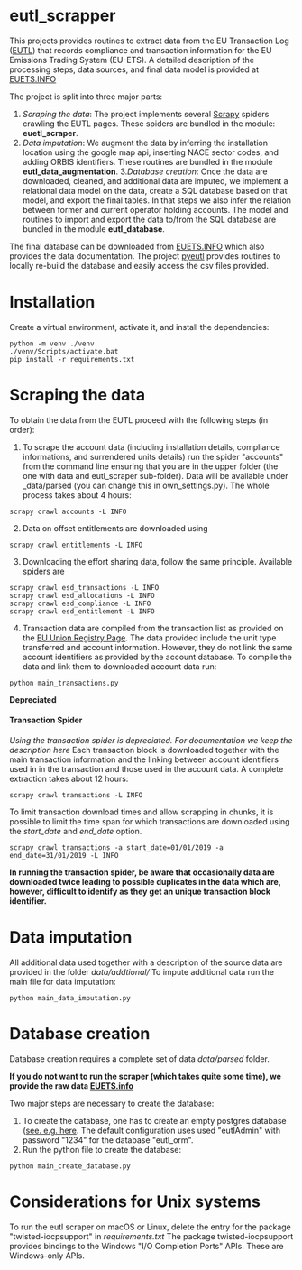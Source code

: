 # eutl_scrapper

This projects provides routines to extract data from the EU Transaction Log ([EUTL](https://ec.europa.eu/clima/ets/)) that records compliance and transaction information for the EU Emissions Trading System (EU-ETS).
A detailed description of the processing steps, data sources, and final data model is provided at [EUETS.INFO](https://euets.info)

The project is split into three major parts:

1. *Scraping the data*: The project implements several [Scrapy](https://scrapy.org/) spiders crawling the EUTL pages. These spiders are bundled in the module: **euetl_scraper**.
2. *Data imputation*: We augment the data by inferring the installation location using the google map api, inserting NACE sector codes, and adding ORBIS identifiers. 
These routines are bundled in the module **eutl_data_augmentation**.
3.*Database creation*: Once the data are downloaded, cleaned, and additional data are imputed, we implement a relational data model on the data, create a SQL database based on that model, and export the final tables. In that steps we also infer the relation between former and current operator holding accounts. The model and routines to import and export the data to/from the SQL database are bundled in the module **eutl_database**.

The final database can be downloaded from [EUETS.INFO](https://euets.info/) which also provides the data documentation. The project [pyeutl](https://github.com/jabrell/pyeutl) provides routines to locally re-build the database and easily access the csv files provided. 

# Installation

Create a virtual environment, activate it, and install the dependencies:

```
python -m venv ./venv
./venv/Scripts/activate.bat
pip install -r requirements.txt
```

# Scraping the data

To obtain the data from the EUTL proceed with the following steps (in order):

1. To scrape the account data (including installation details, compliance informations, and surrendered units details) run the spider "accounts" from the command line ensuring that you are in the upper folder (the one with data and eutl_scraper sub-folder). Data will be available under \_data/parsed (you can change this in own_settings.py). The whole process takes about 4 hours:
```
scrapy crawl accounts -L INFO
```
2. Data on offset entitlements are downloaded using 
```
scrapy crawl entitlements -L INFO
```

3. Downloading the effort sharing data, follow the same principle. Available spiders are
```
scrapy crawl esd_transactions -L INFO
scrapy crawl esd_allocations -L INFO
scrapy crawl esd_compliance -L INFO
scrapy crawl esd_entitlement -L INFO
```

4. Transaction data are compiled from the transaction list as provided on the [EU Union Registry Page](https://ec.europa.eu/clima/eu-action/eu-emissions-trading-system-eu-ets/union-registry_en#tab-0-1). The data provided include the unit type transferred and account information. However, they do not link the same account identifiers as provided by the account database. To compile the data and link them to downloaded account data run:
```
python main_transactions.py
```
  
    
**Depreciated**    
#### Transaction Spider
*Using the transaction spider is depreciated. For documentation we keep the description here*
Each transaction block is downloaded together with the main transaction information and the linking between account identifiers used in in the transaction and those used in the account data. A complete extraction takes about 12 hours:

```
scrapy crawl transactions -L INFO
```

To limit transaction download times and allow scrapping in chunks, it is possible to limit the time span for which transactions are downloaded using the _start_date_ and _end_date_ option.

```
scrapy crawl transactions -a start_date=01/01/2019 -a end_date=31/01/2019 -L INFO
```

**In running the transaction spider, be aware that occasionally data are downloaded twice leading to possible duplicates in the data which are, however, difficult to identify as they get an unique transaction block identifier.**

# Data imputation
All additional data used together with a description of the source data are provided 
in the folder *data/addtional/* To impute additional data run the main file for data imputation:
```
python main_data_imputation.py
```

# Database creation

Database creation requires a complete set of data *data/parsed* folder. 

**If you do not want to run the scraper (which takes quite some time), we provide the raw data [EUETS.info](https://euets.info/download/)**

Two major steps are necessary to create the database:
1. To create the database, one has to create an empty postgres database ([see. e.g. here](https://www.postgresqltutorial.com/postgresql-administration/postgresql-create-database/]). The default configuration uses used "eutlAdmin" with password "1234" for the database "eutl_orm".
2. Run the python file to create the database:
```
python main_create_database.py
```

# Considerations for Unix systems

To run the eutl scraper on macOS or Linux, delete the entry for the package "twisted-iocpsupport" in *requirements.txt*
The package twisted-iocpsupport provides bindings to the Windows "I/O Completion Ports" APIs. These are Windows-only APIs.
